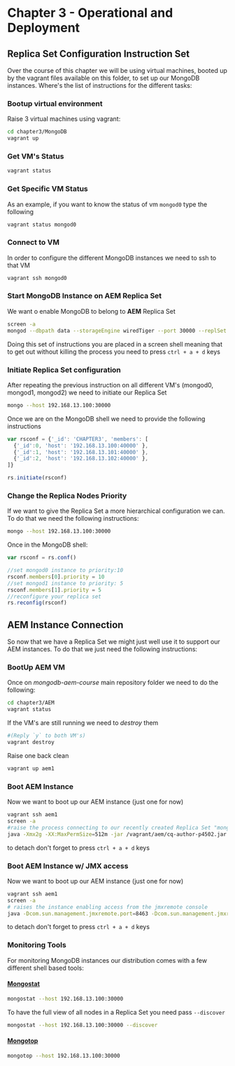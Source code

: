 # Chapter 3 - Operational and Deployment

## Replica Set Configuration Instruction Set

Over the course of this chapter we will be using virtual machines, booted up by the vagrant files available on this folder, to set up our MongoDB instances.
Where's the list of instructions for the different tasks:


### Bootup virtual environment

Raise 3 virtual machines using vagrant:

```sh
cd chapter3/MongoDB
vagrant up
```


### Get VM's Status

```sh
vagrant status
```

### Get Specific VM Status

As an example, if you want to know the status of vm `mongod0` type the following

```sh
vagrant status mongod0
```

### Connect to VM
In order to configure the different MongoDB instances we need to ssh to that VM

```sh
vagrant ssh mongod0
```


### Start MongoDB Instance on AEM Replica Set
We want o enable MongoDB to belong to **AEM** Replica Set

```sh
screen -a
mongod --dbpath data --storageEngine wiredTiger --port 30000 --replSet AEM
```

Doing this set of instructions you are placed in a screen shell meaning that to get out without killing the process you need to press `ctrl + a + d` keys  


### Initiate Replica Set configuration
After repeating the previous instruction on all different VM's (mongod0, mongod1, mongod2) we need to initiate our Replica Set
```sh
mongo --host 192.168.13.100:30000
```
Once we are on the MongoDB shell we need to provide the following instructions

```javascript
var rsconf = {'_id': 'CHAPTER3', 'members': [
  {'_id':0, 'host': '192.168.13.100:40000' },
  {'_id':1, 'host': '192.168.13.101:40000' },
  {'_id':2, 'host': '192.168.13.102:40000' },
]}

rs.initiate(rsconf)
```

### Change the Replica Nodes **Priority**
If we want to give the Replica Set a more hierarchical configuration we can. To do that we need the following instructions:

```sh
mongo --host 192.168.13.100:30000
```
Once in the MongoDB shell:

```javascript
var rsconf = rs.conf()

//set mongod0 instance to priority:10
rsconf.members[0].priority = 10
//set mongod1 instance to priority: 5
rsconf.members[1].priority = 5
//reconfigure your replica set
rs.reconfig(rsconf)
```

## AEM Instance Connection

So now that we have a Replica Set we might just well use it to support our AEM instances.
To do that we just need the following instructions:

### BootUp AEM VM
Once on *mongodb-aem-course* main repository folder we need to do the following:

```sh
cd chapter3/AEM
vagrant status
```

If the VM's are still running we need to *destroy* them

```sh
#(Reply `y` to both VM's)
vagrant destroy
```

Raise one back clean
```sh
vagrant up aem1
```

### Boot AEM Instance

Now we want to boot up our AEM instance (just one for now)
```sh
vagrant ssh aem1
screen -a
#raise the process connecting to our recently created Replica Set "mongodb://192.168.13.100:30000,192.168.13.101:30000,192.168.13.102:30000/?replicaSet=AEM"
java -Xmx2g -XX:MaxPermSize=512m -jar /vagrant/aem/cq-author-p4502.jar -r crx3,crx3mongo -Doak.mongo.uri="mongodb://192.168.13.100:30000,192.168.13.101:30000,192.168.13.102:30000/?replicaSet=AEM"
```
to detach don't forget to press `ctrl + a + d` keys


### Boot AEM Instance w/ JMX access

Now we want to boot up our AEM instance (just one for now)
```sh
vagrant ssh aem1
screen -a
# raises the instance enabling access from the jmxremote console
java -Dcom.sun.management.jmxremote.port=8463 -Dcom.sun.management.jmxremote.authenticate=false, -Dcom.sun.management.jmxremote.ssl=false -Xmx2g -XX:MaxPermSize=512m -jar /home/vagrant/aem/cq-author-p4502.jar -r crx3,crx3mongo -Doak.mongo.uri="mongodb://192.168.13.100:40000,192.168.13.101:40000,192.168.13.102:40000/?replicaSet=CHAPTER3"
```
to detach don't forget to press `ctrl + a + d` keys


### Monitoring Tools

For monitoring MongoDB instances our distribution comes with a few different shell based tools:

#### [Mongostat](https://docs.mongodb.org/manual/reference/program/mongostat/)

```sh
mongostat --host 192.168.13.100:30000
```

To have the full view of all nodes in a Replica Set you need pass `--discover`

```sh
mongostat --host 192.168.13.100:30000 --discover
```

#### [Mongotop](https://docs.mongodb.org/manual/reference/program/mongotop/)

```sh
mongotop --host 192.168.13.100:30000
```
